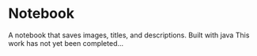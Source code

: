 # Notebook
A notebook that saves images, titles, and descriptions.
Built with java
This work has not yet been completed...
